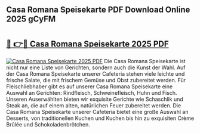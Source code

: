## Casa Romana Speisekarte PDF Download Online 2025 gCyFM

# <h2><a href="http://gccdjb.nevu.top/?p=Casa+Romana+Speisekarte">🔗 👉🔴 Casa Romana Speisekarte 2025 PDF</a></h2>

[![Casa Romana Speisekarte 2025 PDF](https://i.imgur.com/dBaPXMq.png)](http://gccdjb.nevu.top/?p=Casa+Romana+Speisekarte)
Die Casa Romana Speisekarte ist nicht nur eine Liste von Gerichten, sondern auch die Kunst der Wahl. Auf der Casa Romana Speisekarte unserer Cafeteria stehen viele leichte und frische Salate, die mit frischem Gemüse und Obst zubereitet werden. Für Fleischliebhaber gibt es auf unserer Casa Romana Speisekarte eine Auswahl an Gerichten: Rindfleisch, Schweinefleisch, Huhn und Fisch. Unseren Auserwählten bieten wir exquisite Gerichte wie Schaschlik und Steak an, die auf einem alten, natürlichen Feuer zubereitet werden. Die Casa Romana Speisekarte unserer Cafeteria bietet eine große Auswahl an Desserts, von traditionellen Kuchen und Kuchen bis hin zu exquisiten Crème Brûlée und Schokoladenbrötchen.
